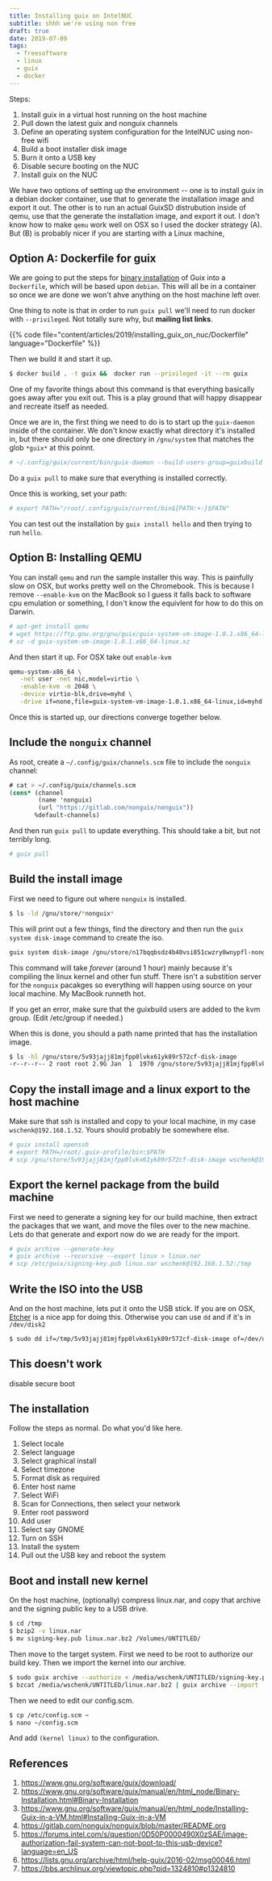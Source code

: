 ```yaml
---
title: Installing guix on IntelNUC
subtitle: shhh we're using non free
draft: true
date: 2019-07-09
tags:
  - freesoftware
  - linux
  - guix
  - docker
---
```


Steps:

1. Install guix in a virtual host running on the host machine
2. Pull down the latest guix and nonguix channels
3. Define an operating system configuration for the IntelNUC using non-free wifi
4. Build a boot installer disk image
5. Burn it onto a USB key
6. Disable secure booting on the NUC
7. Install guix on the NUC

We have two options of setting up the environment -- one is to install guix in a debian docker container, use that to generate the installation image and export it out.  The other is to run an actual GuixSD distrubution inside of qemu, use that the generate the installation image, and export it out.  I don't know how to make `qemu` work well on OSX so I used the docker strategy (A).  But (B) is probably nicer if you are starting with a Linux machine,

## Option A: Dockerfile for guix

We are going to put the steps for [binary installation](https://www.gnu.org/software/guix/manual/en/html_node/Binary-Installation.html#Binary-Installation) of Guix into a `Dockerfile`, which will be based upon `debian`.  This will all be in a container so once we are done we won't ahve anything on the host machine left over.

One thing to note is that in order to run `guix pull` we'll need to run docker with `--privileged`.  Not totally sure why, but **mailing list links**.

{{% code file="content/articles/2019/installing_guix_on_nuc/Dockerfile" language="Dockerfile" %}}

Then we build it and start it up.

```bash
$ docker build . -t guix &&  docker run --privileged -it --rm guix
```

One of my favorite things about this command is that everything basically goes away after you exit out.  This is a play ground that will happy disappear and recreate itself as needed.

Once we are in, the first thing we need to do is to start up the `guix-daemon` inside of the container.  We don't know exactly what directory it's installed in, but there should only be one directory in `/gnu/system` that matches the glob `*guix*` at this poinnt.

```bash
# ~/.config/guix/current/bin/guix-daemon --build-users-group=guixbuild &
```

Do a `guix pull` to make sure that everything is installed correctly.

Once this is working, set your path:

```bash
# export PATH="/root/.config/guix/current/bin${PATH:+:}$PATH"
```

You can test out the installation by `guix install hello` and then trying to run `hello`.

## Option B: Installing QEMU

You can install `qemu` and run the sample installer this way.  This is painfully slow on OSX, but works pretty well on the Chromebook.  This is because I remove `--enable-kvm` on the MacBook so I guess it falls back to software cpu emulation or something, I don't know the equivlent for how to do this on Darwin.

```bash
# apt-get install qemu
# wget https://ftp.gnu.org/gnu/guix/guix-system-vm-image-1.0.1.x86_64-linux.xz
# xz -d guix-system-vm-image-1.0.1.x86_64-linux.xz
```

And then start it up.  For OSX take out `enable-kvm`

```bash
qemu-system-x86_64 \
   -net user -net nic,model=virtio \
   -enable-kvm -m 2048 \
   -device virtio-blk,drive=myhd \
   -drive if=none,file=guix-system-vm-image-1.0.1.x86_64-linux,id=myhd
```

Once this is started up, our directions converge together below.

## Include the `nonguix` channel

As root, create a `~/.config/guix/channels.scm` file to include the `nonguix` channel:

```scheme
# cat > ~/.config/guix/channels.scm
(cons* (channel
        (name 'nonguix)
        (url "https://gitlab.com/nonguix/nonguix"))
       %default-channels)
```

And then run `guix pull` to update everything.  This should take a bit, but not terribly long.

```bash
# guix pull
```

## Build the install image

First we need to figure out where `nonguix` is installed.

```bash
$ ls -ld /gnu/store/*nonguix*
```

This will print out a few things, find the directory and then run the `guix system disk-image` command to create the iso.

```bash
guix system disk-image /gnu/store/n17bqqbsdz4b40vsi851cwzry0wnypfl-nonguix-ec6c0a3/nongnu/system/install.scm
```

This command will take _forever_ (around 1 hour) mainly because it's compiling the linux kernel and other fun stuff.  There isn't a substition server for the `nonguix` pacakges so everything will happen using source on your local machine.  My MacBook runneth hot.

If you get an error, make sure that the guixbuild users are added to the kvm group.  (Edit /etc/group if needed.)

When this is done, you should a path name printed that has the installation image.

```bash
$ ls -hl /gnu/store/5v93jajj81mjfpp0lvkx61yk89r572cf-disk-image
-r--r--r-- 2 root root 2.9G Jan  1  1970 /gnu/store/5v93jajj81mjfpp0lvkx61yk89r572cf-disk-image
```

## Copy the install image and a linux export to the host machine

Make sure that ssh is installed and copy to your local machine, in my case `wschenk@192.168.1.52`.  Yours should probably be somewhere else.

```bash
# guix install openssh
# export PATH=/root/.guix-profile/bin:$PATH
# scp /gnu/store/5v93jajj81mjfpp0lvkx61yk89r572cf-disk-image wschenk@192.168.1.52:/tmp
```

## Export the kernel package from the build machine

First we need to generate a signing key for our build machine, then extract the packages that we want, and move the files over to the new machine.  Lets do that generate and export now do we are ready for the import.

```bash
# guix archive --generate-key
# guix archive --recursive --export linux > linux.nar
# scp /etc/guix/signing-key.pub linux.nar wschenk@192.168.1.52:/tmp
```

## Write the ISO into the USB

And on the host machine, lets put it onto the USB stick.  If you are on OSX, [Etcher](https://www.balena.io/etcher/) is a nice app for doing this.  Otherwise you can use `dd` and if it's in `/dev/disk2`

```bash
$ sudo dd if=/tmp/5v93jajj81mjfpp0lvkx61yk89r572cf-disk-image of=/dev/disk2
```

## This doesn't work

disable secure boot

## The installation

Follow the steps as normal.  Do what you'd like here.

1. Select locale
2. Select language
3. Select graphical install
4. Select timezone
5. Format disk as required
6. Enter host name
7. Select WiFi
8. Scan for Connections, then select your network
9. Enter root password
10. Add user
11. Select say GNOME
12. Turn on SSH
13. Install the system
14. Pull out the USB key and reboot the system

## Boot and install new kernel

On the host machine, (optionally) compress linux.nar, and copy that archive and the signing public key to a USB drive.

```bash
$ cd /tmp
$ bzip2 -v linux.nar
$ mv signing-key.pub linux.nar.bz2 /Volumes/UNTITLED/
```

Then move to the target system.  First we need to be root to authorize our build key.  Then we import the kernel into our archive.

```bash
$ sudo guix archive --authorize < /media/wschenk/UNTITLED/signing-key.pub
$ bzcat /media/wschenk/UNTITLED/linux.nar.bz2 | guix archive --import
```

Then we need to edit our config.scm.

```bash
$ cp /etc/config.scm ~
$ nano ~/config.scm
```

And add `(kernel linux)` to the configuration.
## References

1. https://www.gnu.org/software/guix/download/
2. https://www.gnu.org/software/guix/manual/en/html_node/Binary-Installation.html#Binary-Installation
3. https://www.gnu.org/software/guix/manual/en/html_node/Installing-Guix-in-a-VM.html#Installing-Guix-in-a-VM
3. https://gitlab.com/nonguix/nonguix/blob/master/README.org
4. https://forums.intel.com/s/question/0D50P0000490X0zSAE/image-authorization-fail-system-can-not-boot-to-this-usb-device?language=en_US
5. https://lists.gnu.org/archive/html/help-guix/2016-02/msg00046.html
6. https://bbs.archlinux.org/viewtopic.php?pid=1324810#p1324810
